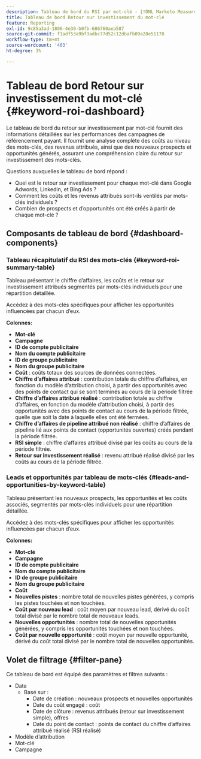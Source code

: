 ```yaml
---
description: Tableau de bord du RSI par mot-clé - [!DNL Marketo Measure] - Produit
title: Tableau de bord Retour sur investissement du mot-clé
feature: Reporting
exl-id: 9c85a3ad-1806-4e30-b0fb-686760aea587
source-git-commit: f1adf53a9bf3adbc77d52c12dbafb09a28e51178
workflow-type: tm+mt
source-wordcount: '403'
ht-degree: 3%

---
```


# Tableau de bord Retour sur investissement du mot-clé {#keyword-roi-dashboard}

Le tableau de bord du retour sur investissement par mot-clé fournit des informations détaillées sur les performances des campagnes de référencement payant. Il fournit une analyse complète des coûts au niveau des mots-clés, des revenus attribués, ainsi que des nouveaux prospects et opportunités générés, assurant une compréhension claire du retour sur investissement des mots-clés.

Questions auxquelles le tableau de bord répond :

* Quel est le retour sur investissement pour chaque mot-clé dans Google Adwords, Linkedin, et Bing Ads ?
* Comment les coûts et les revenus attribués sont-ils ventilés par mots-clés individuels ?
* Combien de prospects et d’opportunités ont été créés à partir de chaque mot-clé ?

## Composants de tableau de bord {#dashboard-components}

### Tableau récapitulatif du RSI des mots-clés {#keyword-roi-summary-table}

Tableau présentant le chiffre d’affaires, les coûts et le retour sur investissement attribués segmentés par mots-clés individuels pour une répartition détaillée.

Accédez à des mots-clés spécifiques pour afficher les opportunités influencées par chacun d’eux.

**Colonnes:**

* **Mot-clé**
* **Campagne**
* **ID de compte publicitaire**
* **Nom du compte publicitaire**
* **ID de groupe publicitaire**
* **Nom du groupe publicitaire**
* **Coût** : coûts totaux des sources de données connectées.
* **Chiffre d’affaires attribué** : contribution totale du chiffre d’affaires, en fonction du modèle d’attribution choisi, à partir des opportunités avec des points de contact qui se sont terminés au cours de la période filtrée
* **Chiffre d’affaires attribué réalisé** : contribution totale au chiffre d’affaires, en fonction du modèle d’attribution choisi, à partir des opportunités avec des points de contact au cours de la période filtrée, quelle que soit la date à laquelle elles ont été fermées.
* **Chiffre d’affaires de pipeline attribué non réalisé** : chiffre d’affaires de pipeline lié aux points de contact (opportunités ouvertes) créés pendant la période filtrée.
* **RSI simple** : chiffre d’affaires attribué divisé par les coûts au cours de la période filtrée.
* **Retour sur investissement réalisé** : revenu attribué réalisé divisé par les coûts au cours de la période filtrée.

### Leads et opportunités par tableau de mots-clés {#leads-and-opportunities-by-keyword-table}

Tableau présentant les nouveaux prospects, les opportunités et les coûts associés, segmentés par mots-clés individuels pour une répartition détaillée.

Accédez à des mots-clés spécifiques pour afficher les opportunités influencées par chacun d’eux.

**Colonnes:**

* **Mot-clé**
* **Campagne**
* **ID de compte publicitaire**
* **Nom du compte publicitaire**
* **ID de groupe publicitaire**
* **Nom du groupe publicitaire**
* **Coût**
* **Nouvelles pistes** : nombre total de nouvelles pistes générées, y compris les pistes touchées et non touchées.
* **Coût par nouveau lead** : coût moyen par nouveau lead, dérivé du coût total divisé par le nombre total de nouveaux leads.
* **Nouvelles opportunités** : nombre total de nouvelles opportunités générées, y compris les opportunités touchées et non touchées.
* **Coût par nouvelle opportunité** : coût moyen par nouvelle opportunité, dérivé du coût total divisé par le nombre total de nouvelles opportunités.

## Volet de filtrage {#filter-pane}

Ce tableau de bord est équipé des paramètres et filtres suivants :

* Date
   * Basé sur :
      * Date de création : nouveaux prospects et nouvelles opportunités
      * Date du coût engagé : coût
      * Date de clôture : revenus attribués (retour sur investissement simple), offres
      * Date du point de contact : points de contact du chiffre d’affaires attribué réalisé (RSI réalisé)
* Modèle d’attribution
* Mot-clé
* Campagne
